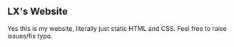 ## LX's Website
Yes this is my website, literally just static HTML and CSS.
Feel free to raise issues/fix typo.
